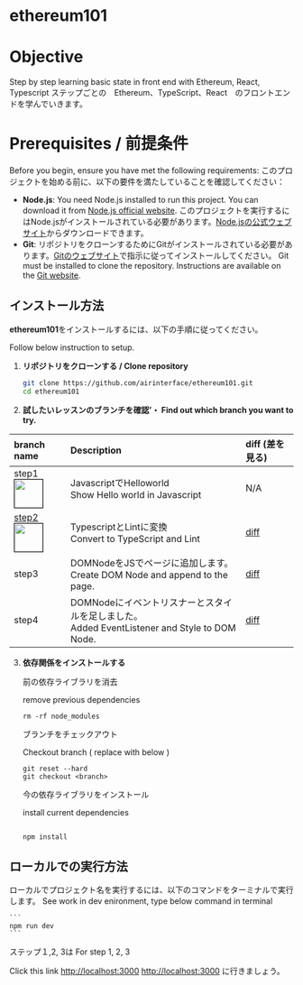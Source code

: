 # ethereum101

# Objective
Step by step learning basic state in front end with Ethereum, React, Typescript
ステップごとの　Ethereum、TypeScript、React　のフロントエンドを学んでいきます。

# Prerequisites / 前提条件

Before you begin, ensure you have met the following requirements:
このプロジェクトを始める前に、以下の要件を満たしていることを確認してください：

- **Node.js**: 
  You need Node.js installed to run this project. You can download it from [Node.js official website](https://nodejs.org/).
  このプロジェクトを実行するにはNode.jsがインストールされている必要があります。[Node.jsの公式ウェブサイト](https://nodejs.org/)からダウンロードできます。
- **Git**: 
  リポジトリをクローンするためにGitがインストールされている必要があります。[Gitのウェブサイト](https://git-scm.com/downloads)で指示に従ってインストールしてください。
  Git must be installed to clone the repository. Instructions are available on the [Git website](https://git-scm.com/downloads).


## インストール方法

**ethereum101**をインストールするには、以下の手順に従ってください。

Follow below instruction to setup.


1. **リポジトリをクローンする / Clone repository**
   ```bash
   git clone https://github.com/airinterface/ethereum101.git
   cd ethereum101

2. **試したいレッスンのブランチを確認’・ Find out which branch you want to try.**

| branch name  | Description    | diff  (差を見る) |
|:-------------|:-------------- |:--------------------|
| step1   <img src="https://github.com/airinterface/ethereum101/assets/2448586/835a4898-6d08-4fc2-9749-fc8c2c650ff8" width=50 style="max-width: 100%;border:  solid 1px black;" /> | JavascriptでHelloworld<br>Show Hello world in Javascript| N/A         |
| [step2](./doc/Step2.md)   <img src="https://github.com/airinterface/ethereum101/assets/2448586/835a4898-6d08-4fc2-9749-fc8c2c650ff8" width=50 style="max-width: 100%;border:  solid 1px black;" /> | TypescriptとLintに変換<br>Convert to TypeScript and Lint| [diff](https://github.com/airinterface/ethereum101/compare/step1...step2)      |
| step3 | DOMNodeをJSでページに追加します。<br> Create DOM Node and append to the page. | [diff](https://github.com/airinterface/ethereum101/compare/step2...step3)      |
| step4 | DOMNodeにイベントリスナーとスタイルを足しました。<br> Added EventListener and Style to DOM Node. | [diff](https://github.com/airinterface/ethereum101/compare/step3...step4)      |



3. **依存関係をインストールする**

    前の依存ライブラリを消去

    remove previous dependencies

    ```
    rm -rf node_modules
    ```
    
    ブランチをチェックアウト

    Checkout branch ( replace with <branch> below )


    ```
    git reset --hard
    git checkout <branch>
    ```


    今の依存ライブラリをインストール


    install current dependencies


    ```

    npm install
    ```

## ローカルでの実行方法

ローカルでプロジェクト名を実行するには、以下のコマンドをターミナルで実行します。
See work in dev enironment, type below command in terminal

    ```
    npm run dev
    ```

ステップ１,2, 3は
For step 1, 2, 3

Click this link [http://localhost:3000](http://localhost:3000)
[http://localhost:3000](http://localhost:3000) に行きましょう。
